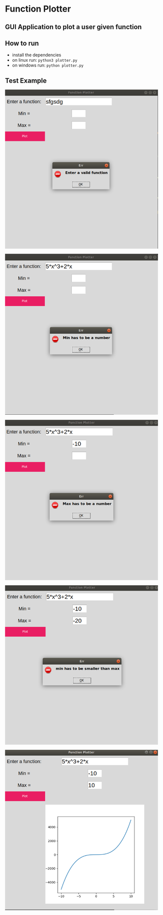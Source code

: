 # Function Plotter

## GUI Application to plot a user given function

## How to run
- install the dependencies
- on linux run: `python3 plotter.py`
- on windows run: `python plotter.py`

## Test Example
![](./images/1.png)

![](./images/2.png)

![](./images/3.png)

![](./images/4.png)

![](./images/5.png)
